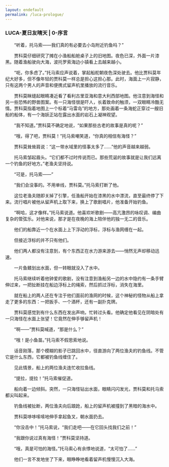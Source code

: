 ```yaml
---
layout: endefault
permalink: /luca-prologue/
---
```


### LUCA-夏日友晴天 | 0-序言

&emsp;&emsp;“听着，托马索——我们真的有必要去小岛附近钓鱼吗？”

&emsp;&emsp;贾科莫仔细研究了摊在小渔船船舱桌子上的旧地图。夜色已深，外面一片漆黑。随着渔船驶向大海，波托罗索海边小镇看上去越来越小。

&emsp;&emsp;“呃，你多虑了。”托马索应声说着，掌起船舵朝夜色深处驶去。他比贾科莫年纪大好多，但不像年轻的贾科莫一样总是担心这担心那。此时，海面上一片寂静，只有这两个男人的声音和便携式留声机里播放的流行音乐。

&emsp;&emsp;贾科莫眯缝起眼睛凑近看了看利古里亚海和意大利西部地图。他注意到海怪和另一些恐怖的野兽图案。有一只海怪很是吓人，长着致命的触须，一双眼睛冷酷无情。贾科莫指着地图上一个标着“马雷岛”的地方，那处画着一条海蛇正穿过一艘旧船的船体，有一个海妖正站在露出水面的岩石上凝神观望。

&emsp;&emsp;“我不知道。”贾科莫不确定地说，“如果那些古老的故事是真的呢？”

&emsp;&emsp;“哦，得了吧，贾科莫！”托马索嘲笑道，“你真的相信有海怪？”

&emsp;&emsp;贾科莫耸耸肩说：“这一带水域里的怪事太多了……”他的声音越来越弱。

&emsp;&emsp;托马索邹起眉头。“它们都不过时传说而已。那些荒诞的故事就是让我们远离一个钓鱼的好地方。”老渔夫坚持说。

&emsp;&emsp;“可是，托马索——”

&emsp;&emsp;“我们会没事的。不用单线，贾科莫。”托马索打断了他。

&emsp;&emsp;这位老渔夫随即关掉了引擎，任渔船开始在漆黑的水中漂流，直至最终停了下来。流行唱片被他从留声机上取下来，换上了歌剧唱片，他准备开始钓鱼。

&emsp;&emsp;“啊哈，这才像样。”托马索说道。他喜欢听歌剧——高亢激昂的咏叹调、编曲复杂的管弦乐。对他来说，那才是在夜晚的海上陪伴他的独一无二的音乐。

&emsp;&emsp;他们的船靠近一个在水面上上下浮动的浮标，浮标与渔网缠在一起。

&emsp;&emsp;但接近浮标的并不只有他们。

&emsp;&emsp;他们两人都没有注意到，有个东西正在水力游来游去——悄然无声却移动迅速。

&emsp;&emsp;一片鱼鳍划出水面，但一转眼就没入了水中。

&emsp;&emsp;托马索继续听着他钟爱的歌剧，没有注意到渔船另一边的水中隐约有一条手臂伸过来，一把扯断挂在船边浮标上的绳索，然后抓过浮标，消失在海里。

&emsp;&emsp;就在船上的两人还在专注于他们面前的渔网的时候，这个神秘的怪物从船上拿走了更多的东西：一把扳手、一个酒杯，还有一副扑克牌。

&emsp;&emsp;贾科莫感觉到有什么东西在发出声响，忙转过头看。他确定他看见在阴暗处有一只海怪在水面上张望！它竟然在伸手够留声机！

&emsp;&emsp;“啊——”贾科莫喊道，“那是什么？”

&emsp;&emsp;“哦！是小鱼苗。”托马索不假思索地说。

&emsp;&emsp;话音刚落，那个模糊的影子已跳回水中，径直游向了两位渔夫的钓鱼线。不管它是什么东西，它都被钓鱼线缠住了。

&emsp;&emsp;见此情景，船上的两位渔夫连忙收拉鱼线。

&emsp;&emsp;“提拉，提拉！”托马索催促道。

&emsp;&emsp;船向着一边倾斜。突然，一只海怪钻出水面，眼睛闪闪发光，贾科莫和托马索都尖叫起来。

&emsp;&emsp;钓鱼线被扯断，两位渔夫向后踉跄，船上的留声机被撞到了黑暗的海水中。

&emsp;&emsp;贾科莫哆哆嗦嗦地伸手拿起鱼叉，朝水面扔去。

&emsp;&emsp;“你没击中！”托马索说，“我们走吧——在它回头找我们之前！”

&emsp;&emsp;“我跟你说过真有海怪！”贾科莫坚持道。

&emsp;&emsp;“哦，真是可怕的海怪。”托马索心有余悸地说道，“太可怕了……”

&emsp;&emsp;他们一言不发地坐了下来，眼睁睁地看着留声机慢慢沉入大海。